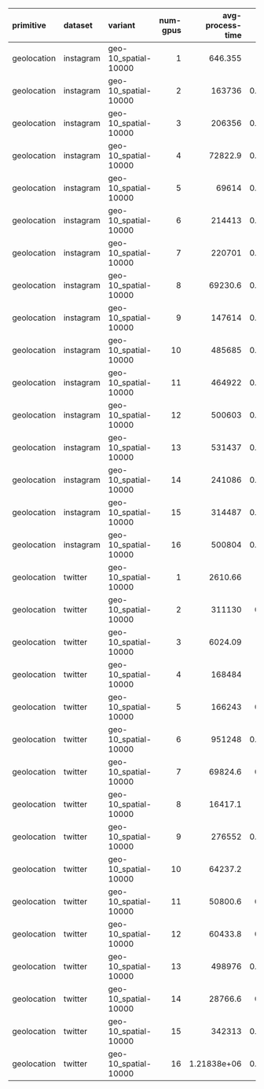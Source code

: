| primitive   | dataset   | variant              |   num-gpus |   avg-process-time |    speedup |
|:------------|:----------|:---------------------|-----------:|-------------------:|-----------:|
| geolocation | instagram | geo-10_spatial-10000 |          1 |      646.355       | 1          |
| geolocation | instagram | geo-10_spatial-10000 |          2 |   163736           | 0.00394754 |
| geolocation | instagram | geo-10_spatial-10000 |          3 |   206356           | 0.00313223 |
| geolocation | instagram | geo-10_spatial-10000 |          4 |    72822.9         | 0.00887571 |
| geolocation | instagram | geo-10_spatial-10000 |          5 |    69614           | 0.00928485 |
| geolocation | instagram | geo-10_spatial-10000 |          6 |   214413           | 0.00301454 |
| geolocation | instagram | geo-10_spatial-10000 |          7 |   220701           | 0.00292864 |
| geolocation | instagram | geo-10_spatial-10000 |          8 |    69230.6         | 0.00933626 |
| geolocation | instagram | geo-10_spatial-10000 |          9 |   147614           | 0.00437868 |
| geolocation | instagram | geo-10_spatial-10000 |         10 |   485685           | 0.00133081 |
| geolocation | instagram | geo-10_spatial-10000 |         11 |   464922           | 0.00139024 |
| geolocation | instagram | geo-10_spatial-10000 |         12 |   500603           | 0.00129115 |
| geolocation | instagram | geo-10_spatial-10000 |         13 |   531437           | 0.00121624 |
| geolocation | instagram | geo-10_spatial-10000 |         14 |   241086           | 0.00268101 |
| geolocation | instagram | geo-10_spatial-10000 |         15 |   314487           | 0.00205527 |
| geolocation | instagram | geo-10_spatial-10000 |         16 |   500804           | 0.00129064 |
| geolocation | twitter   | geo-10_spatial-10000 |          1 |     2610.66        | 1          |
| geolocation | twitter   | geo-10_spatial-10000 |          2 |   311130           | 0.0083909  |
| geolocation | twitter   | geo-10_spatial-10000 |          3 |     6024.09        | 0.433371   |
| geolocation | twitter   | geo-10_spatial-10000 |          4 |   168484           | 0.015495   |
| geolocation | twitter   | geo-10_spatial-10000 |          5 |   166243           | 0.0157039  |
| geolocation | twitter   | geo-10_spatial-10000 |          6 |   951248           | 0.00274446 |
| geolocation | twitter   | geo-10_spatial-10000 |          7 |    69824.6         | 0.0373889  |
| geolocation | twitter   | geo-10_spatial-10000 |          8 |    16417.1         | 0.159021   |
| geolocation | twitter   | geo-10_spatial-10000 |          9 |   276552           | 0.00944005 |
| geolocation | twitter   | geo-10_spatial-10000 |         10 |    64237.2         | 0.040641   |
| geolocation | twitter   | geo-10_spatial-10000 |         11 |    50800.6         | 0.0513904  |
| geolocation | twitter   | geo-10_spatial-10000 |         12 |    60433.8         | 0.0431987  |
| geolocation | twitter   | geo-10_spatial-10000 |         13 |   498976           | 0.00523204 |
| geolocation | twitter   | geo-10_spatial-10000 |         14 |    28766.6         | 0.0907532  |
| geolocation | twitter   | geo-10_spatial-10000 |         15 |   342313           | 0.00762654 |
| geolocation | twitter   | geo-10_spatial-10000 |         16 |        1.21838e+06 | 0.00214273 |